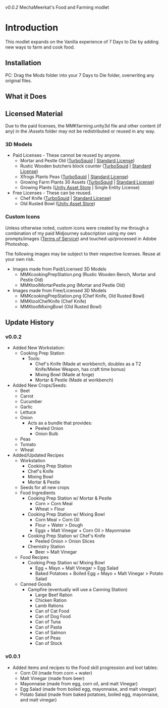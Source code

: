 *v0.0.2*
MechaMeerkat's Food and Farming modlet

# Introduction

This modlet expands on the Vanilla experience of 7 Days to Die by adding new ways to farm and cook food.

## Installation 

PC: Drag the Mods folder into your 7 Days to Die folder, overwriting any original files.

## What it Does

## Licensed Material

Due to the paid licenses, the MMKfarming.unity3d file and other content (if any) in the /Assets folder may not be redistributed or reused in any way.

### 3D Models
* Paid Licenses - These cannot be reused by anyone.
    * Mortar and Pestle Old ([TurboSquid](https://www.turbosquid.com/3d-models/mortar-and-pestle-old-model-1736286) | [Standard License](https://blog.turbosquid.com/turbosquid-3d-model-license/))
    * Rustic Wooden butchers block counter ([TurboSquid](https://www.turbosquid.com/3d-models/rustic-wooden-butchers-block-counter-3d-model-1812224) | [Standard License](https://blog.turbosquid.com/turbosquid-3d-model-license/))
    * Xfrogs Plants Peas ([TurboSquid](https://www.turbosquid.com/3d-models/peas-plant-3d-model/545640) | [Standard License](https://blog.turbosquid.com/turbosquid-3d-model-license/))
    * Growing Farm Plants 30 Assets ([TurboSquid](https://www.turbosquid.com/3d-models/growing-farm-plants-30-assets-3d-model-2114968) | [Standard License](https://blog.turbosquid.com/turbosquid-3d-model-license/))
    * Growing Plants ([Unity Asset Store](https://assetstore.unity.com/packages/3d/vegetation/plants/growing-plants-263464) | Single Entity License)
* Free Licenses - These can be reused.
    * Chef Knife ([TurboSquid](https://www.turbosquid.com/3d-models/chef-knife-3d-model-2159139) | [Standard License](https://blog.turbosquid.com/turbosquid-3d-model-license/))
    * Old Rusted Bowl ([Unity Asset Store](https://assetstore.unity.com/packages/3d/props/electronics/old-rusted-bowl-24448))

### Custom Icons

Unless otherwise noted, custom icons were created by me through a combination of my paid Midjourney subscription using my own prompts/images ([Terms of Service](https://docs.midjourney.com/docs/terms-of-service)) and touched up/processed in Adobe Photoshop.

The following images may be subject to their respective licenses. Reuse at your own risk.

* Images made from Paid/Licensed 3D Models
    * MMKcookingPrepStation.png (Rustic Wooden Bench, Mortar and Pestle Old)
    * MMKtoolMortarPestle.png (Mortar and Pestle Old)
* Images made from Free/Licensed 3D Models
    * MMKcookingPrepStation.png (Chef Knife, Old Rusted Bowl)
    * MMKtoolChefKnife (Chef Knife)
    * MMKtoolMixingBowl (Old Rusted Bowl)


## Update History
### v0.0.2

* Added New Workstation:
    * Cooking Prep Station
        *  Tools:
            * Chef's Knife (Made at workbench, doubles as a T2 Knife/Melee Weapon, has craft time bonus)
            * Mixing Bowl (Made at forge)
            * Mortar & Pestle (Made at workbench)
* Added New Crops/Seeds:
    * Beet
    * Carrot
    * Cucumber
    * Garlic
    * Lettuce
    * Onion
        * Acts as a bundle that provides:
            * Peeled Onion
            * Onion Bulb
    * Peas
    * Tomato
    * Wheat
* Added/Updated Recipes
    * Workstation
        * Cooking Prep Station
        * Chef's Knife
        * Mixing Bowl
        * Mortar & Pestle
    * Seeds for all new crops
    * Food Ingredients 
        * Cooking Prep Station w/ Mortar & Pestle
            * Corn > Corn Meal
            * Wheat > Flour
        * Cooking Prep Station w/ Mixing Bowl
            * Corn Meal > Corn Oil
            * Flour + Water > Dough
            * Eggs + Malt Vinegar + Corn Oil > Mayonnaise
        * Cooking Prep Station w/ Chef's Knife
            * Peeled Onion > Onion Slices
        * Chemistry Station
            * Beer > Malt Vinegar
    * Food Recipes
        * Cooking Prep Station w/ Mixing Bowl
            * Egg + Mayo + Malt Vinegar > Egg Salad
            * Baked Potatoes + Boiled Egg + Mayo + Malt Vinegar > Potato Salad
    * Canned Goods
        * Campfire (eventually will use a Canning Station)
            * Large Beef Ration
            * Chicken Ration
            * Lamb Rations
            * Can of Cat Food
            * Can of Dog Food
            * Can of Tuna
            * Can of Pasta
            * Can of Salmon
            * Can of Peas
            * Can of Stock

### v0.0.1

* Added items and recipes to the Food skill progression and loot tables:
    * Corn Oil (made from corn + water)
    * Malt Vinegar (made from beer)
    * Mayonnaise (made from egg, corn oil, and malt Vinegar)
    * Egg Salad (made from boiled egg, mayonnaise, and malt vinegar)
    * Potato Salad (made from baked potatoes, boiled egg, mayonnaise, and malt vinegar)